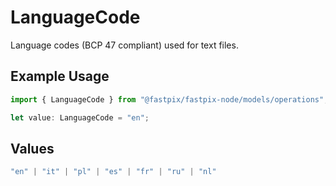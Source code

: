 # LanguageCode

Language codes (BCP 47 compliant) used for text files.


## Example Usage

```typescript
import { LanguageCode } from "@fastpix/fastpix-node/models/operations";

let value: LanguageCode = "en";
```

## Values

```typescript
"en" | "it" | "pl" | "es" | "fr" | "ru" | "nl"
```